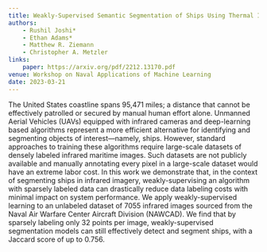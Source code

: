 ```yaml
---
title: Weakly-Supervised Semantic Segmentation of Ships Using Thermal Imagery
authors:
    - Rushil Joshi*
    - Ethan Adams*
    - Matthew R. Ziemann
    - Christopher A. Metzler
links:
    paper: https://arxiv.org/pdf/2212.13170.pdf
venue: Workshop on Naval Applications of Machine Learning
date: 2023-03-21
---
```


The United States coastline spans 95,471 miles; a distance that cannot be effectively patrolled or secured by manual human effort alone. Unmanned Aerial Vehicles (UAVs) equipped with infrared cameras and deep-learning based algorithms represent a more efficient alternative for identifying and segmenting objects of interest—namely, ships. However, standard approaches to training these algorithms require large-scale datasets of densely labeled infrared maritime images. Such datasets are not publicly available and manually annotating every pixel in a large-scale dataset would have an extreme labor cost. In this work we demonstrate that, in the context of segmenting ships in infrared imagery, weakly-supervising an algorithm with sparsely labeled data can drastically reduce data labeling costs with minimal impact on system performance. We apply weakly-supervised learning to an unlabeled dataset of 7055 infrared images sourced from the Naval Air Warfare Center Aircraft Division (NAWCAD). We find that by sparsely labeling only 32 points per image, weakly-supervised segmentation models can still effectively detect and segment ships, with a Jaccard score of up to 0.756.
